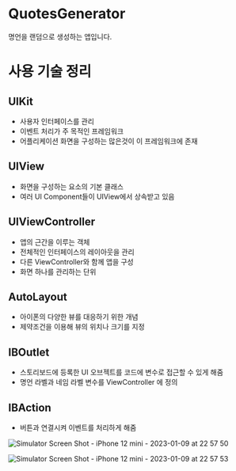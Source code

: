 # QuotesGenerator
명언을 랜덤으로 생성하는 앱입니다.

# 사용 기술 정리

## UIKit
- 사용자 인터페이스를 관리
- 이벤트 처리가 주 목적인 프레임워크
- 어플리케이션 화면을 구성하는 많은것이 이 프레임워크에 존재

## UIView
- 화면을 구성하는 요소의 기본 클래스
- 여러 UI Component들이 UIView에서 상속받고 있음

## UIViewController
- 앱의 근간을 이루는 객체
- 전체적인 인터페이스의 레이아웃을 관리
- 다른 ViewController와 함께 앱을 구성
- 화면 하나를 관리하는 단위

## AutoLayout
- 아이폰의 다양한 뷰를 대응하기 위한 개념
- 제약조건을 이용해 뷰의 위치나 크기를 지정

## IBOutlet
- 스토리보드에 등록한 UI 오브젝트를 코드에 변수로 접근할 수 있게 해줌
- 명언 라벨과 네임 라벨 변수를 ViewController 에 정의

## IBAction
- 버튼과 연결시켜 이벤트를 처리하게 해줌

![Simulator Screen Shot - iPhone 12 mini - 2023-01-09 at 22 57 50](https://user-images.githubusercontent.com/86593582/211325659-6118af25-0932-4fec-8aeb-c81314d12ea0.png)

![Simulator Screen Shot - iPhone 12 mini - 2023-01-09 at 22 57 53](https://user-images.githubusercontent.com/86593582/211325686-ee2df0eb-9855-43c9-9946-3f561ca7aa65.png)
